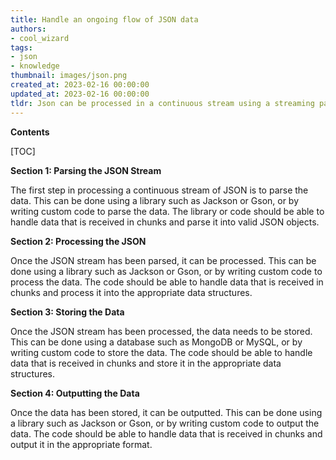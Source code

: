 ```yaml
---
title: Handle an ongoing flow of JSON data
authors:
- cool_wizard
tags:
- json
- knowledge
thumbnail: images/json.png
created_at: 2023-02-16 00:00:00
updated_at: 2023-02-16 00:00:00
tldr: Json can be processed in a continuous stream using a streaming parser such as Jackson or GSON.
---
```


**Contents**

[TOC]

**Section 1: Parsing the JSON Stream**

The first step in processing a continuous stream of JSON is to parse the data. This can be done using a library such as Jackson or Gson, or by writing custom code to parse the data. The library or code should be able to handle data that is received in chunks and parse it into valid JSON objects.

**Section 2: Processing the JSON**

Once the JSON stream has been parsed, it can be processed. This can be done using a library such as Jackson or Gson, or by writing custom code to process the data. The code should be able to handle data that is received in chunks and process it into the appropriate data structures.

**Section 3: Storing the Data**

Once the JSON stream has been processed, the data needs to be stored. This can be done using a database such as MongoDB or MySQL, or by writing custom code to store the data. The code should be able to handle data that is received in chunks and store it in the appropriate data structures.

**Section 4: Outputting the Data**

Once the data has been stored, it can be outputted. This can be done using a library such as Jackson or Gson, or by writing custom code to output the data. The code should be able to handle data that is received in chunks and output it in the appropriate format.
